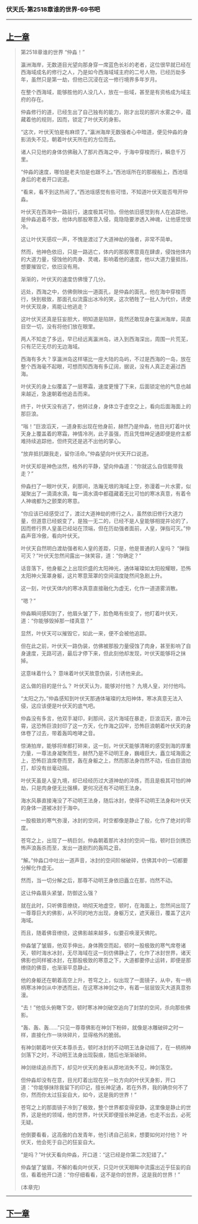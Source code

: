 ### 伏天氏-第2518章谁的世界-69书吧

--------
[上一章](./30ff7d0d229281850c526e51e14aab46.md)
--------


>
>
>
>第2518章谁的世界
>“仲淼！”
>
>瀛洲海岸，无数道目光望向那身穿一席蓝色长衫的老者，这位很早就已经在西海域成名的修行之人，乃是如今西海域域主府的二号人物，已经历劫多年，虽然只是第一劫，但他已沉浸在这一修行境界多年岁月。
>
>在整个西海域，能够胜他的人没几人，放在一些域，甚至是有资格成为域主府的存在。
>
>仲淼修行的道，已经生出了自己独有的能力，刚才出现的那片水雾之中，蕴藏着他的规则，因而，锁定了叶伏天的身影。
>
>“这次，叶伏天怕是有麻烦了。”瀛洲海岸无数强者心中暗道，便见仲淼的身影消失不见，朝着叶伏天所在的方位而去。
>
>诸人只见他的身体仿佛融入了那片西海之中，于海中穿梭而行，瞬息千万里。
>
>“仲淼的速度，哪怕是老夫怕是也跟不上。”西池瑶所在的那艘船上，西池瑶身后的老者开口说道。
>
>“看来，看不到这热闹了。”西池瑶感觉有些可惜，不知道叶伏天能否甩开仲淼。
>
>叶伏天在西海中一路前行，速度极其可怕，但他依旧感觉到有人在追踪他，是仲淼追着不放，他体内那股寒意入侵，竟隐隐要渗透入神魂，让他感觉很冷。
>
>这让叶伏天感叹一声，不愧是渡过了大道神劫的强者，非常不简单。
>
>然而，他神色依旧，只是一路逃亡，体内的那股寒意竟在肆虐，侵蚀他体内的大道力量，侵蚀他的肉身、灵魂，影响着他的速度，他以大道力量抵挡，想要摧毁它，依旧没有用。
>
>渐渐的，叶伏天的速度仿佛慢了几分。
>
>远处，西海之中，仿佛倒映出一道面孔，是仲淼的面孔，他在海中穿梭而行，快到极致，那面孔似流露出冰冷的笑，这次牺牲了一批人为代价，诱使叶伏天现身，焉能让他逃走？
>
>这叶伏天还真是狂妄胆大，明知道是陷阱，竟然还敢现身在瀛洲海岸，简直目空一切，没有将他们放在眼里。
>
>两人不知走了多远，早已经远离瀛洲岛，进入到西海深出，周围一片荒芜，只有茫茫无尽的无边海域。
>
>西海有多大？享瀛洲岛这样堪比一座大陆的岛屿，不过是西海的一岛，放在整个西海毫不起眼，可想而知西海有多辽阔，据说，没有人真正走遍过西海。
>
>叶伏天的身上似覆盖了一层寒霜，速度更慢了下来，后面锁定他的气息也越来越近，急速朝着他追击而来。
>
>终于，叶伏天没有逃了，他转过身，身体立于虚空之上，看向后面海面上的那巨浪。
>
>“嗡！”巨浪滔天，一道身影出现在他身前，赫然乃是仲淼，他目光盯着叶伏天身上覆盖着的寒霜，神情冷冽，此子虽强，而且凭借神足通即便是府主都难持续追踪他，但终究还是逃不出他的掌心。
>
>“放弃抵抗跟我走，留你活命。”仲淼望向叶伏天开口说道。
>
>叶伏天却是神色淡然，格外的平静，望向仲淼道：“你就这么自信能带我走？”
>
>仲淼扫了一眼叶伏天，刹那间，浩瀚无垠的海域上空，弥漫着一片水雾，似凝聚出了一滴滴水滴，每一滴水滴中都蕴藏着无比可怕的寒冰真意，有着令人神魂都为之颤栗的寒意。
>
>“你应该已经感受过了，渡过大道神劫的修行之人，虽然依旧修行大道力量，但道意已经蜕变了，是独一无二的，已经不是人皇能够相提并论的了，因而修行界人皇虽已经站在顶端，但在历劫强者面前，人皇，弹指可灭。”仲淼声音冷傲，看向叶伏天。
>
>叶伏天自然明白渡劫强者和人皇的差距，只是，他是普通的人皇吗？
>“弹指可灭？”叶伏天忽然间露出一抹笑容，道：“你确定？”
>
>话音落下，他身躯之上出现炽盛的太阳神光，通体璀璨如太阳般耀眼，恐怖太阳神火笼罩身躯，这片寒意笼罩的空间温度陡然间急剧上升。
>
>这一刻，叶伏天体内的寒冰真意直接融化为虚无，化作一道道雾消散。
>
>“嗯？”
>
>仲淼瞬间感知到了，他眉头皱了下，脸色略有些变了，他盯着叶伏天，道：“你能够毁掉那一缕真意？”
>
>显然，叶伏天可以摧毁它，如此一来，便不会被他追踪。
>
>但在此之前，叶伏天一路伪装，仿佛被那股力量侵蚀了肉身，甚至影响了自身速度，无路可逃，最后才停下来，但此刻他却发现，叶伏天能够将之抹掉。
>
>这意味着什么？
>意味着叶伏天故意伪装，引诱他来此。
>
>这么做的目的是什么？
>叶伏天认为，能够对付他？
>九境人皇，对付他吗。
>
>“太阳之力。”仲淼感知到叶伏天那通体璀璨的太阳神体，寒冰真意无法入侵，这应该便是叶伏天的底气吧。
>
>仲淼没有多言，他双手凝印，刹那间，这片海域在暴走，巨浪滔天，直冲云霄，这恐怖巨浪封印了这一方天，化作海之囚牢，恐怖巨浪朝着叶伏天的身体卷了过去，带着轰鸣咆哮之音。
>
>惊涛拍岸，能够将岸都打碎来，这一刻，叶伏天能够清晰的感受到海的厚重力量，一尊法身凝聚而生，赫然乃是不动明王身，巍峨巨大，矗立域海面之上，恐怖巨浪席卷而至，轰在身躯之上，然而那法身岿然不动，任由巨浪拍打，却没有丝毫动摇。
>
>叶伏天虽是人皇九境，却已经经历过大道神劫的淬炼，而且是极其可怕的神劫，只是肉身便无比强横，更何况还有不动明王法身。
>
>海水风暴直接淹没了不动明王法身，随后冰封，使得不动明王法身和叶伏天的身体一道被冰封于海中。
>
>一股极致的寒气弥漫，冰封的空间，时空都像是静止了般，化作了绝对的零度。
>
>苍穹之上，出现了一柄巨剑，仲淼朝着那片冰封的空间一指，顿时巨剑携恐怖声浪轰杀而至，发出一道剧烈的轰鸣之音。
>
>“解。”仲淼口中吐出一道声音，冰封的空间阶梯破碎，仿佛其中的一切都要分解化作虚无。
>
>然而，当一切分解之后，那尊不动明王身依旧矗立在那，岿然不动。
>
>这让仲淼眉头紧皱，防御这么强？
>
>就在此时，只听佛音缭绕，响彻天地虚空，顿时，在海面上，忽然间出现了一尊尊巨大的佛影，从不同的地方出现，身躯万丈，遮天蔽日，覆盖了这片海域。
>
>而且，随着佛音缭绕，这佛影越来越多，似要召唤漫天佛陀。
>
>仲淼皱了皱眉，他双手伸出，身体腾空而起，顿时一股极致的寒气席卷诸天，顿时海水冰封，无尽海域在这一刻仿佛静止了，化作了冰封世界，诸天佛影也同样被冰封，在那股极致的寒意之下，大道都要停止运转，即便是那缭绕的佛音，也渐渐平息静止。
>
>他的身躯还在朝着高空上升，苍穹之上，似出现了一面镜子，从中，有一柄柄寒冰神剑从中渗透而出，在这寒冰神剑之中，有着一层层毁灭大道真意弥漫。
>
>“去！”他低头俯瞰下空，顿时寒冰神剑破空追向了封禁的空间，杀向那些佛影。
>
>“轰、轰、轰……”只见一尊尊佛影在神剑下粉碎，就像是冰雕破碎之时一样，直接化作一块块碎片，显得格外的脆弱。
>
>有神剑朝着叶伏天本尊杀去，顿时冰封的不动明王法身动摇了，在一柄柄神剑落下之时，不动明王法身出现裂痕，随后也渐渐破碎。
>
>神剑继续追杀而下，却见叶伏天的身影从原地消失不见，神剑落空。
>
>但仲淼却没有在意，目光盯着出现在另一处方向的叶伏天身影，开口道：“你能够抹除我留下的印记，擅长神足通，若在外界，我的确奈何不了你，然而你太过狂妄自大，如今，这是我的世界！”
>
>苍穹之上的那面镜子冷到了极致，整个世界都变得安静，这里像是静止的世界，这是他的领域，他的世界，叶伏天即便擅长神足通，也走不出去，必死无疑。
>
>他倒要看看，这高傲的白发青年，他引诱自己前来，想要如何对付他？
>叶伏天，他会死于自己的狂妄自大。
>
>“是吗？”叶伏天看向仲淼，开口道：“这已经是你第二次犯错了。”
>
>仲淼皱了皱眉，不解的看向叶伏天，只见叶伏天眼眸中流露出近乎狂妄的自信，看着他开口道：“你仔细看看，这不是你的世界，这是我的世界！”
>
>(本章完)
>
>

--------
[下一章](./ba99d3a48b19e16bbe7c87a50e4585e8.md)
--------
